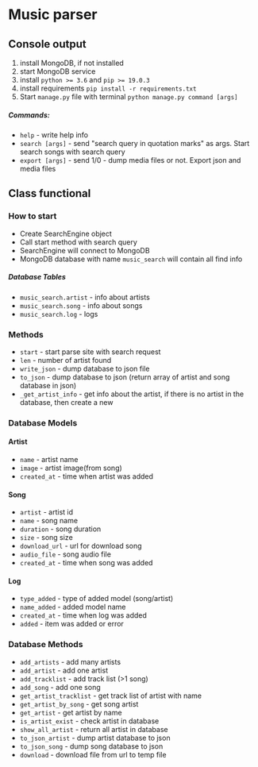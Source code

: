 # Music parser


## Console output
 1. install MongoDB, if not installed
 2. start MongoDB service
 3. install `python >= 3.6` and `pip >= 19.0.3`
 4. install requirements `pip install -r requirements.txt`
 5. Start `manage.py` file with terminal `python manage.py command [args]`

##### Commands:
 * `help` - write help info
 * `search [args]` - send "search query in quotation marks" as args. Start search songs with search query
 * `export [args]` - send 1/0 - dump media files or not. Export json and media files
 
## Class functional

### How to start
 * Create SearchEngine object
 * Call start method with search query
 * SearchEngine will connect to MongoDB
 * MongoDB database with name `music_search` will contain all find info
 
 ##### Database Tables
 * `music_search.artist` - info about artists
 * `music_search.song` - info about songs
 * `music_search.log` - logs


### Methods
 * `start` - start parse site with search request
 * `len` - number of artist found
 * `write_json` - dump database to json file
 * `to_json` - dump database to json (return array of artist and song database in json)
 * `_get_artist_info` - get info about the artist, if there is no artist in the database, then create a new
 
 
### Database Models

 #### Artist
  * `name` - artist name
  * `image` - artist image(from song)
  * `created_at` - time when artist was added 
  
 #### Song
  * `artist` - artist id
  * `name` - song name
  * `duration` - song duration
  * `size` - song size
  * `download_url` - url for download song
  * `audio_file` - song audio file
  * `created_at` - time when song was added 

 #### Log
  * `type_added` - type of added model (song/artist)
  * `name_added` - added model name
  * `created_at` - time when log was added 
  * `added` - item was added or error

  
### Database Methods
 * `add_artists` - add many artists
 * `add_artist` - add one artist
 * `add_tracklist` - add track list (>1 song)
 * `add_song` - add one song
 * `get_artist_tracklist` - get track list of artist with name
 * `get_artist_by_song` - get song artist
 * `get_artist` - get artist by name
 * `is_artist_exist` - check artist in database
 * `show_all_artist` - return all artist in database
 * `to_json_artist` - dump artist database to json 
 * `to_json_song` - dump song database to json 
 * `download` - download file from url to temp file
